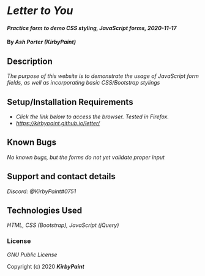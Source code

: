 # _Letter to You_

#### _Practice form to demo CSS styling, JavaScript forms, 2020-11-17_

#### By _**Ash Porter (KirbyPaint)**_

## Description

_The purpose of this website is to demonstrate the usage of JavaScript form fields, as well as incorporating basic CSS/Bootstrap stylings_

## Setup/Installation Requirements

* _Click the link below to access the browser. Tested in Firefox._
* _https://kirbypaint.github.io/letter/_

## Known Bugs

_No known bugs, but the forms do not yet validate proper input_

## Support and contact details

_Discord: @KirbyPaint#0751_

## Technologies Used

_HTML, CSS (Bootstrap), JavaScript (jQuery)_

### License

*GNU Public License*

Copyright (c) 2020 **_KirbyPaint_**

